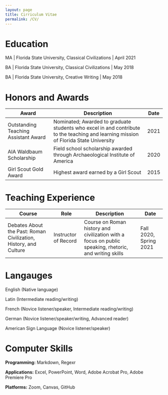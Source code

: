 ```yaml
---
layout: page
title: Cirriculum Vitae
permalink: /CV/
---
```


# Education

MA | Florida State University, Classical Civilizations | April 2021

BA | Florida State University, Classical Civilizations | May 2018

BA | Florida State University, Creative Writing | May 2018

# Honors and Awards

Award | Description | Date
----- | ----------- | ----
Outstanding Teaching Assistant Award | Nominated; Awarded to graduate students who excel in and contribute to the teaching and learning mission of Florida State University | 2021
AIA Waldbaum Scholarship | Field school scholarship awarded through Archaeological Institute of America | 2020
Girl Scout Gold Award | Highest award earned by a Girl Scout | 2015

# Teaching Experience

Course | Role | Description | Date
------ | ---- | ----------- | ----
Debates About the Past: Roman Civilization, History, and Culture | Instructor of Record | Course on Roman history and civilization with a focus on public speaking, rhetoric, and writing skills | Fall 2020, Spring 2021

# Langauges

English (Native language)

Latin (Intermediate reading/writing)

French (Novice listener/speaker, Intermediate reading/writing)

German (Novice listener/speaker/writing, Advanced reader)

American Sign Language (Novice listener/speaker)

# Computer Skills

**Programming:** Markdown, Regexr

**Applications:** Excel, PowerPoint, Word, Adobe Acrobat Pro, Adobe Premiere Pro

**Platforms:** Zoom, Canvas, GitHub
